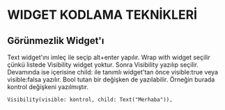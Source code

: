 # WIDGET KODLAMA TEKNİKLERİ
## Görünmezlik Widget'ı
Text widget'ını imleç ile seçip alt+enter yapılır. Wrap with widget seçilir çünkü listede Visibility widget yoktur.
Sonra Visibility yazılıp seçilir. Devamında ise içerisine child: ile tanımlı widget'tan önce visible:true veya visible:falsa yazılır. Bool tutan bir değişken de yazılabilir. Örneğin burada kontrol değişkeni yazılmıştır.
```
Visibility(visible: kontrol, child: Text("Merhaba")),
```
